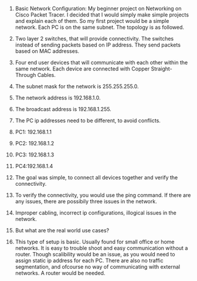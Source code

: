 1. Basic Network Configuration: My beginner project on Networking on Cisco Packet Tracer. I decided that I would simply make simple projects and explain each of them. So my first project would be a simple network. Each PC is on the same subnet. The topology is as followed.
2. Two layer 2 switches, that will provide connectivity. The switches instead of sending packets based on IP address. They send packets based on MAC addresses.
3. Four end user devices that will communicate with each other within the same network. Each device are connected with Copper Straight-Through Cables.

4. The subnet mask for the network is 255.255.255.0.
5. The network address is 192.168.1.0.
6. The broadcast address is 192.168.1.255.
7. The PC ip addresses need to be different, to avoid conflicts.
8. PC1: 192.168.1.1
9. PC2: 192.168.1.2
10. PC3: 192.168.1.3
11. PC4:192.168.1.4

12. The goal was simple, to connect all devices together and verify the connectivity.
13. To verify the connectivity, you would use the ping command. If there are any issues, there are possibily three issues in the network.
14. Improper cabling, incorrect ip configurations, illogical issues in the network.

15. But what are the real world use cases?
16. This type of setup is basic. Usually found for small office or home networks. It is easy to trouble shoot and easy communication without a router.
Though scalibility would be an issue, as you would need to assign static ip address for each PC.
There are also no traffic segmentation, and ofcourse no way of communicating with external networks. A router would be needed.  
